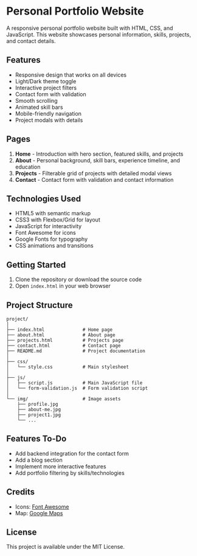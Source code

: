 # Personal Portfolio Website

A responsive personal portfolio website built with HTML, CSS, and JavaScript. This website showcases personal information, skills, projects, and contact details.

## Features

- Responsive design that works on all devices
- Light/Dark theme toggle
- Interactive project filters
- Contact form with validation
- Smooth scrolling
- Animated skill bars
- Mobile-friendly navigation
- Project modals with details

## Pages

1. **Home** - Introduction with hero section, featured skills, and projects
2. **About** - Personal background, skill bars, experience timeline, and education
3. **Projects** - Filterable grid of projects with detailed modal views
4. **Contact** - Contact form with validation and contact information

## Technologies Used

- HTML5 with semantic markup
- CSS3 with Flexbox/Grid for layout
- JavaScript for interactivity
- Font Awesome for icons
- Google Fonts for typography
- CSS animations and transitions

## Getting Started

1. Clone the repository or download the source code
2. Open `index.html` in your web browser

## Project Structure

```
project/
│
├── index.html              # Home page
├── about.html              # About page
├── projects.html           # Projects page
├── contact.html            # Contact page
├── README.md               # Project documentation
│
├── css/
│   └── style.css           # Main stylesheet
│
├── js/
│   ├── script.js           # Main JavaScript file
│   └── form-validation.js  # Form validation script
│
└── img/                    # Image assets
    ├── profile.jpg
    ├── about-me.jpg
    ├── project1.jpg
    └── ...
```

## Features To-Do

- Add backend integration for the contact form
- Add a blog section
- Implement more interactive features
- Add portfolio filtering by skills/technologies

## Credits

- Icons: [Font Awesome](https://fontawesome.com/)
- Map: [Google Maps](https://www.google.com/maps)

## License

This project is available under the MIT License. 